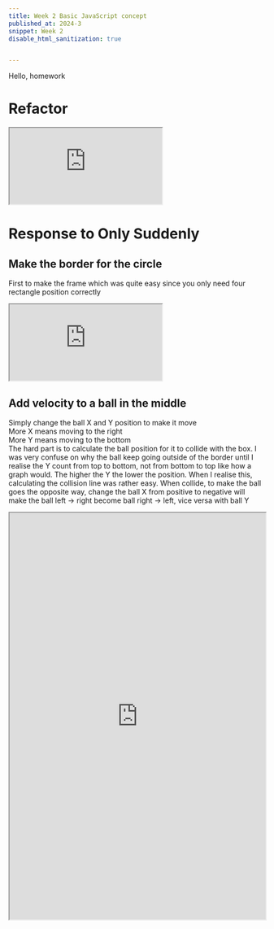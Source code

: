 ```yaml
---
title: Week 2 Basic JavaScript concept
published_at: 2024-3
snippet: Week 2
disable_html_sanitization: true


---
```


Hello, homework

# Refactor
<iframe src="https://editor.p5js.org/HappiesDay/full/b39uwtomr"></iframe>

# Response to Only Suddenly
## Make the border for the circle
First to make the frame which was quite easy since you only need four rectangle position correctly
<iframe src="https://editor.p5js.org/HappiesDay/full/b_fEas7Yk"></iframe>


## Add velocity to a ball in the middle
Simply change the ball X and Y position to make it move
<br>
More X means moving to the right
<br>
More Y means moving to the bottom
<br>
The hard part is to calculate the ball position for it to collide with the box. 
I was very confuse on why the ball keep going outside of the border until I realise the Y count from top to bottom, not from bottom to top like how a graph would. The higher the Y the lower the position. When I realise this, calculating the collision line was rather easy.
When collide, to make the ball goes the opposite way, change the ball X from positive to negative will make the ball left -> right become ball right -> left, vice versa with ball Y
<iframe width="100%" height=800px src="https://editor.p5js.org/HappiesDay/full/D3E8CWSfO"></iframe>



